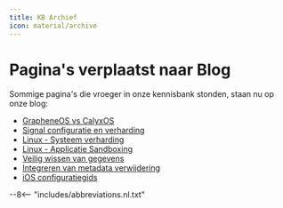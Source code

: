 ```yaml
---
title: KB Archief
icon: material/archive
---
```


# Pagina's verplaatst naar Blog

Sommige pagina's die vroeger in onze kennisbank stonden, staan nu op onze blog:

- [GrapheneOS vs CalyxOS](https://blog.privacyguides.org/2022/04/21/grapheneos-or-calyxos/)
- [Signal configuratie en verharding](https://blog.privacyguides.org/2022/07/07/signal-configuration-and-hardening/)
- [Linux - Systeem verharding](https://blog.privacyguides.org/2022/04/22/linux-system-hardening/)
- [Linux - Applicatie Sandboxing](https://blog.privacyguides.org/2022/04/22/linux-application-sandboxing/)
- [Veilig wissen van gegevens](https://blog.privacyguides.org/2022/05/25/secure-data-erasure/)
- [Integreren van metadata verwijdering](https://blog.privacyguides.org/2022/04/09/integrating-metadata-removal/)
- [iOS configuratiegids](https://blog.privacyguides.org/2022/10/22/ios-configuration-guide/)

--8<-- "includes/abbreviations.nl.txt"

